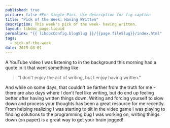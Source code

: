 ```yaml
---
published: true
picture: false #For Single Pics. Use description for fig caption
title: "Pick of the Week: Having Written"
description: This week's pick of the week- having written.
layout: libdoc_page.liquid
permalink: "{{ libdocConfig.blogSlug }}/{{page.fileSlug}}/index.html"
tags:
  - pick-of-the-week
date: 2025-08-01
---
```


A YouTube video I was listening to in the background this morning had a quote in it that went something like

> "I don't enjoy the act of writing, but I enjoy having written."

And while on some days, that couldn't be farther from the truth for me - there are also days where I don't feel like writing, but do end up feeling better after having written things down. Writing and forcing yourself to slow down and process your thoughts has been a great resource for me recently. From helping realizing I was starting to tilt in the video game I was playing to finding solutions to the programming bug I was working on, writing things down (on paper) is a great way to get your brain jogged!

